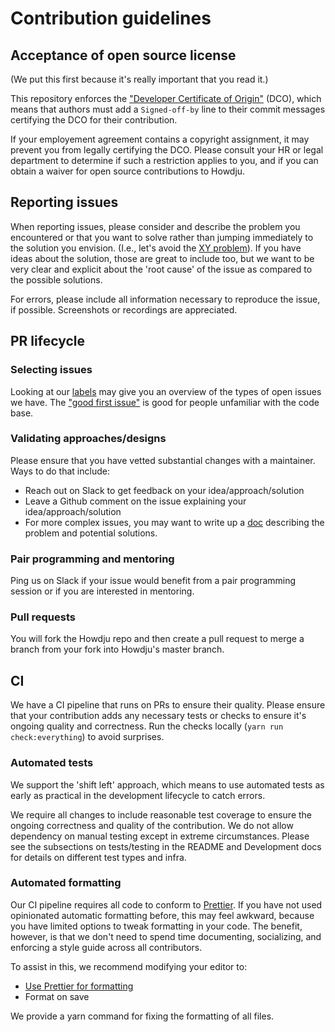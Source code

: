 # Contribution guidelines

## Acceptance of open source license

(We put this first because it's really important that you read it.)

This repository enforces the ["Developer Certificate of Origin"](https://developercertificate.org/)
(DCO), which means that authors must add a
`Signed-off-by` line to their commit messages certifying the DCO for their contribution.

If your employement agreement contains a copyright assignment, it may prevent you from legally
certifying the DCO. Please consult your HR or legal department to determine if such a restriction
applies to you, and if you can obtain a waiver for open source contributions to Howdju.

## Reporting issues

When reporting issues, please consider and describe the problem you encountered or that you
want to solve rather than jumping immediately to the solution you envision. (I.e., let's avoid the
[XY problem](https://mywiki.wooledge.org/XyProblem)). If you have ideas about the solution, those
are great to include too, but we want to be very clear and explicit about the 'root cause' of the
issue as compared to the possible solutions.

For errors, please include all information necessary to reproduce the issue, if possible.
Screenshots or recordings are appreciated.

## PR lifecycle

### Selecting issues

Looking at our [labels](https://github.com/Howdju/howdju/labels) may give you an overview of the
types of open issues we have. The ["good first
issue"](https://github.com/Howdju/howdju/labels/good%20first%20issue) is good for people unfamiliar
with the code base.

### Validating approaches/designs

Please ensure that you have vetted substantial changes with a maintainer. Ways to do that include:

- Reach out on Slack to get feedback on your idea/approach/solution
- Leave a Github comment on the issue explaining your idea/approach/solution
- For more complex issues, you may want to write up a [doc](https://docs.new) describing the problem
  and potential solutions.

### Pair programming and mentoring

Ping us on Slack if your issue would benefit from a pair programming session or if you are
interested in mentoring.

### Pull requests

You will fork the Howdju repo and then create a pull request to merge a branch from your fork into
Howdju's master branch.

## CI

We have a CI pipeline that runs on PRs to ensure their quality. Please ensure that your contribution
adds any necessary tests or checks to ensure it's ongoing quality and correctness. Run the checks
locally (`yarn run check:everything`) to avoid surprises.

### Automated tests

We support the 'shift left' approach, which means to use automated tests as early as practical in
the development lifecycle to catch errors.

We require all changes to include reasonable test coverage to ensure the ongoing correctness and
quality of the contribution. We do not allow dependency on manual testing except in extreme
circumstances. Please see the subsections on tests/testing in the README and Development docs for
details on different test types and infra.

### Automated formatting

Our CI pipeline requires all code to conform to [Prettier](https://prettier.io/). If you have not used
opinionated automatic formatting before, this may feel awkward, because you have limited options to
tweak formatting in your code. The benefit, however, is that we don't need to spend time
documenting, socializing, and enforcing a style guide across all contributors.

To assist in this, we recommend modifying your editor to:

- [Use Prettier for formatting](https://prettier.io/docs/en/editors.html)
- Format on save

We provide a yarn command for fixing the formatting of all files.
